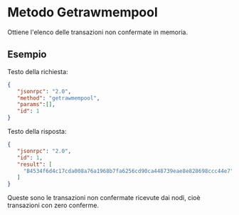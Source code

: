 # Metodo Getrawmempool

Ottiene l'elenco delle transazioni non confermate in memoria.

## Esempio

Testo della richiesta:

```json
{
   "jsonrpc": "2.0",
   "method": "getrawmempool",
   "params":[],
   "id": 1
}
```

Testo della risposta:

```json
{
   "jsonrpc": "2.0",
   "id": 1,
   "result": [
     "B4534f6d4c17cda008a76a1968b7fa6256cd90ca448739eae8e828698ccc44e7"
   ]
}
```

Queste sono le transazioni non confermate ricevute dai nodi, cioè transazioni con zero conferme.
